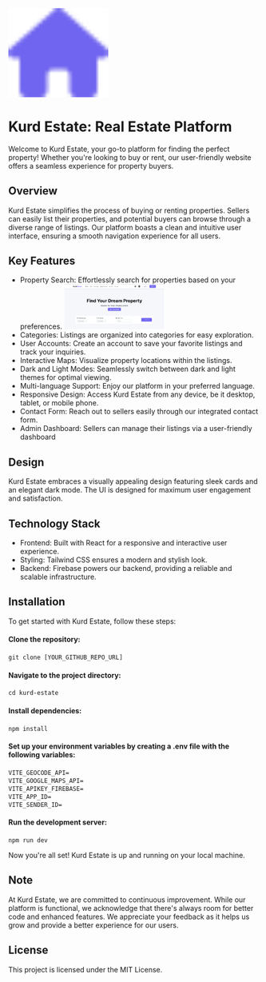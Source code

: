 <img src="/public/house.svg" width="200">

# Kurd Estate: Real Estate Platform

Welcome to Kurd Estate, your go-to platform for finding the perfect property! Whether you're looking to buy or rent, our user-friendly website offers a seamless experience for property buyers.

## Overview

Kurd Estate simplifies the process of buying or renting properties. Sellers can easily list their properties, and potential buyers can browse through a diverse range of listings. Our platform boasts a clean and intuitive user interface, ensuring a smooth navigation experience for all users.

## Key Features

- Property Search: Effortlessly search for properties based on your preferences.
  <img src="/public/images/1.png" width="200">
- Categories: Listings are organized into categories for easy exploration.
- User Accounts: Create an account to save your favorite listings and track your inquiries.
- Interactive Maps: Visualize property locations within the listings.
- Dark and Light Modes: Seamlessly switch between dark and light themes for optimal viewing.
- Multi-language Support: Enjoy our platform in your preferred language.
- Responsive Design: Access Kurd Estate from any device, be it desktop, tablet, or mobile phone.
- Contact Form: Reach out to sellers easily through our integrated contact form.
- Admin Dashboard: Sellers can manage their listings via a user-friendly dashboard

## Design

Kurd Estate embraces a visually appealing design featuring sleek cards and an elegant dark mode. The UI is designed for maximum user engagement and satisfaction.

## Technology Stack

- Frontend: Built with React for a responsive and interactive user experience.
- Styling: Tailwind CSS ensures a modern and stylish look.
- Backend: Firebase powers our backend, providing a reliable and scalable infrastructure.

## Installation

To get started with Kurd Estate, follow these steps:

#### Clone the repository:

    git clone [YOUR_GITHUB_REPO_URL]

#### Navigate to the project directory:

    cd kurd-estate

#### Install dependencies:

    npm install

#### Set up your environment variables by creating a .env file with the following variables:

    VITE_GEOCODE_API=
    VITE_GOOGLE_MAPS_API=
    VITE_APIKEY_FIREBASE=
    VITE_APP_ID=
    VITE_SENDER_ID=

#### Run the development server:

    npm run dev

Now you're all set! Kurd Estate is up and running on your local machine.

## Note

At Kurd Estate, we are committed to continuous improvement. While our platform is functional, we acknowledge that there's always room for better code and enhanced features. We appreciate your feedback as it helps us grow and provide a better experience for our users.

## License

This project is licensed under the MIT License.
